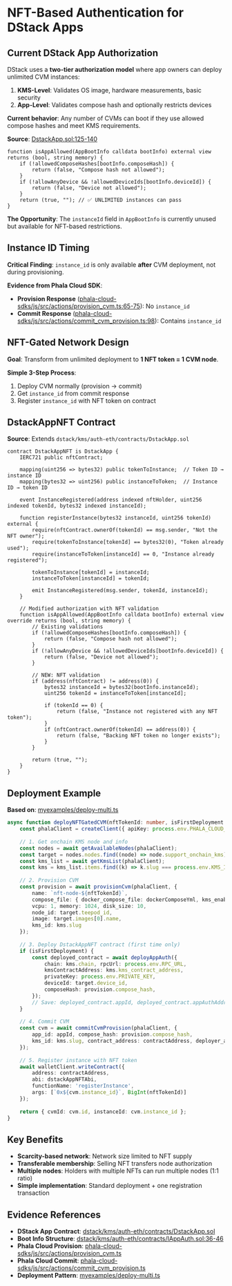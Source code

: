 # NFT-Based Authentication for DStack Apps

## Current DStack App Authorization

DStack uses a **two-tier authorization model** where app owners can deploy unlimited CVM instances:

1. **KMS-Level**: Validates OS image, hardware measurements, basic security
2. **App-Level**: Validates compose hash and optionally restricts devices

**Current behavior**: Any number of CVMs can boot if they use allowed compose hashes and meet KMS requirements.

**Source**: [DstackApp.sol:125-140](https://github.com/Phala-Network/dstack/blob/da5152/kms/auth-eth/contracts/DstackApp.sol#L125-L140)
```solidity
function isAppAllowed(AppBootInfo calldata bootInfo) external view returns (bool, string memory) {
    if (!allowedComposeHashes[bootInfo.composeHash]) {
        return (false, "Compose hash not allowed");
    }
    if (!allowAnyDevice && !allowedDeviceIds[bootInfo.deviceId]) {
        return (false, "Device not allowed");
    }
    return (true, ""); // ✅ UNLIMITED instances can pass
}
```

**The Opportunity**: The `instanceId` field in `AppBootInfo` is currently unused but available for NFT-based restrictions.

## Instance ID Timing

**Critical Finding**: `instance_id` is only available **after** CVM deployment, not during provisioning.

**Evidence from Phala Cloud SDK**:
- **Provision Response** ([phala-cloud-sdks/js/src/actions/provision_cvm.ts:65-75](https://github.com/Phala-Network/phala-cloud-sdks/blob/5129cf/js/src/actions/provision_cvm.ts#L65-L75)): No `instance_id`
- **Commit Response** ([phala-cloud-sdks/js/src/actions/commit_cvm_provision.ts:98](https://github.com/Phala-Network/phala-cloud-sdks/blob/5129cf/js/src/actions/commit_cvm_provision.ts#L98)): Contains `instance_id`

## NFT-Gated Network Design

**Goal**: Transform from unlimited deployment to **1 NFT token = 1 CVM node**.

**Simple 3-Step Process**:
1. Deploy CVM normally (provision → commit)
2. Get `instance_id` from commit response
3. Register `instance_id` with NFT token on contract

## DstackAppNFT Contract

**Source**: Extends `dstack/kms/auth-eth/contracts/DstackApp.sol`

```solidity
contract DstackAppNFT is DstackApp {
    IERC721 public nftContract;
    
    mapping(uint256 => bytes32) public tokenToInstance;  // Token ID → instance ID
    mapping(bytes32 => uint256) public instanceToToken;  // Instance ID → token ID
    
    event InstanceRegistered(address indexed nftHolder, uint256 indexed tokenId, bytes32 indexed instanceId);
    
    function registerInstance(bytes32 instanceId, uint256 tokenId) external {
        require(nftContract.ownerOf(tokenId) == msg.sender, "Not the NFT owner");
        require(tokenToInstance[tokenId] == bytes32(0), "Token already used");
        require(instanceToToken[instanceId] == 0, "Instance already registered");
        
        tokenToInstance[tokenId] = instanceId;
        instanceToToken[instanceId] = tokenId;
        
        emit InstanceRegistered(msg.sender, tokenId, instanceId);
    }
    
    // Modified authorization with NFT validation
    function isAppAllowed(AppBootInfo calldata bootInfo) external view override returns (bool, string memory) {
        // Existing validations
        if (!allowedComposeHashes[bootInfo.composeHash]) {
            return (false, "Compose hash not allowed");
        }
        if (!allowAnyDevice && !allowedDeviceIds[bootInfo.deviceId]) {
            return (false, "Device not allowed");
        }
        
        // NEW: NFT validation
        if (address(nftContract) != address(0)) {
            bytes32 instanceId = bytes32(bootInfo.instanceId);
            uint256 tokenId = instanceToToken[instanceId];
            
            if (tokenId == 0) {
                return (false, "Instance not registered with any NFT token");
            }
            if (nftContract.ownerOf(tokenId) == address(0)) {
                return (false, "Backing NFT token no longer exists");
            }
        }
        
        return (true, "");
    }
}
```

## Deployment Example

**Based on**: [myexamples/deploy-multi.ts](https://github.com/Phala-Network/phala-cloud-cli/blob/acf3c9/myexamples/deploy-multi.ts)

```typescript
async function deployNFTGatedCVM(nftTokenId: number, isFirstDeployment: boolean = true) {
    const phalaClient = createClient({ apiKey: process.env.PHALA_CLOUD_API_KEY });
    
    // 1. Get onchain KMS node and info
    const nodes = await getAvailableNodes(phalaClient);
    const target = nodes.nodes.find((node) => node.support_onchain_kms);
    const kms_list = await getKmsList(phalaClient);
    const kms = kms_list.items.find((k) => k.slug === process.env.KMS_ID);
    
    // 2. Provision CVM
    const provision = await provisionCvm(phalaClient, {
        name: `nft-node-${nftTokenId}`,
        compose_file: { docker_compose_file: dockerComposeYml, kms_enabled: true },
        vcpu: 1, memory: 1024, disk_size: 10,
        node_id: target.teepod_id,
        image: target.images[0].name,
        kms_id: kms.slug
    });
    
    // 3. Deploy DstackAppNFT contract (first time only)
    if (isFirstDeployment) {
        const deployed_contract = await deployAppAuth({
            chain: kms.chain, rpcUrl: process.env.RPC_URL,
            kmsContractAddress: kms.kms_contract_address,
            privateKey: process.env.PRIVATE_KEY,
            deviceId: target.device_id,
            composeHash: provision.compose_hash,
        });
        // Save: deployed_contract.appId, deployed_contract.appAuthAddress, deployed_contract.deployer
    }
    
    // 4. Commit CVM
    const cvm = await commitCvmProvision(phalaClient, {
        app_id: appId, compose_hash: provision.compose_hash,
        kms_id: kms.slug, contract_address: contractAddress, deployer_address: deployerAddress
    });
    
    // 5. Register instance with NFT token
    await walletClient.writeContract({
        address: contractAddress,
        abi: dstackAppNFTAbi,
        functionName: 'registerInstance',
        args: [`0x${cvm.instance_id}`, BigInt(nftTokenId)]
    });
    
    return { cvmId: cvm.id, instanceId: cvm.instance_id };
}
```

## Key Benefits

- **Scarcity-based network**: Network size limited to NFT supply
- **Transferable membership**: Selling NFT transfers node authorization  
- **Multiple nodes**: Holders with multiple NFTs can run multiple nodes (1:1 ratio)
- **Simple implementation**: Standard deployment + one registration transaction

## Evidence References

- **DStack App Contract**: [dstack/kms/auth-eth/contracts/DstackApp.sol](https://github.com/Phala-Network/dstack/blob/da5152/kms/auth-eth/contracts/DstackApp.sol)
- **Boot Info Structure**: [dstack/kms/auth-eth/contracts/IAppAuth.sol:36-46](https://github.com/Phala-Network/dstack/blob/da5152/kms/auth-eth/contracts/IAppAuth.sol#L36-L46)
- **Phala Cloud Provision**: [phala-cloud-sdks/js/src/actions/provision_cvm.ts](https://github.com/Phala-Network/phala-cloud-sdks/blob/5129cf/js/src/actions/provision_cvm.ts)
- **Phala Cloud Commit**: [phala-cloud-sdks/js/src/actions/commit_cvm_provision.ts](https://github.com/Phala-Network/phala-cloud-sdks/blob/5129cf/js/src/actions/commit_cvm_provision.ts)
- **Deployment Pattern**: [myexamples/deploy-multi.ts](https://github.com/Phala-Network/phala-cloud-cli/blob/acf3c9/myexamples/deploy-multi.ts)